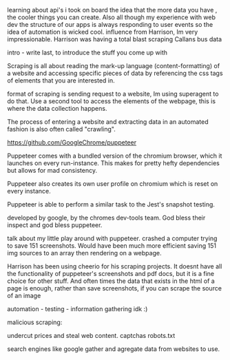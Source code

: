 learning about api's i took on board the idea that the more data you have , the cooler things you can create. Also all though my experience with web dev the structure of our apps is always responding to user events so the idea of automation is wicked cool.
influence from Harrison, Im very impressionable. Harrison was having a total blast scraping Callans bus data

intro - write last, to introduce the stuff you come up with



Scraping is all about reading the mark-up language (content-formatting) of a website and accessing specific pieces of data by referencing the css tags of elements that you are interested in.

format of scraping is sending request to a website, Im using superagent to do that. Use a second tool to access the elements of the webpage, this is where the data collection happens. 

The process of entering a website and extracting data in an automated fashion is also often called "crawling".



https://github.com/GoogleChrome/puppeteer

Puppeteer comes with a bundled version of the chromium browser, which it launches on every run-instance. This makes for pretty hefty dependencies but allows for mad consistency.

Puppeteer also creates its own user profile on chromium which is reset on every instance.

Puppeteer is able to perform a similar task to the Jest's snapshot testing.



developed by google, by the chromes dev-tools team. God bless their inspect and god bless puppeteer.

talk about my little play around with puppeteer. crashed a computer trying to save 151 screenshots. Would have been much more efficient saving 151 img sources to an array then rendering on a webpage.



Harrison has been using cheerio for his scraping projects. It doesnt have all the functionality of puppeteer's screenshots and pdf docs, but it is a fine choice for other stuff. And often times the data that exists in the html of a page is enough, rather than save screenshots, if you can scrape the source of an image

automation - testing - information gathering idk :)

malicious scraping:

undercut prices and steal web content.
captchas
robots.txt

search engines like google gather and agregate data from websites to use. 